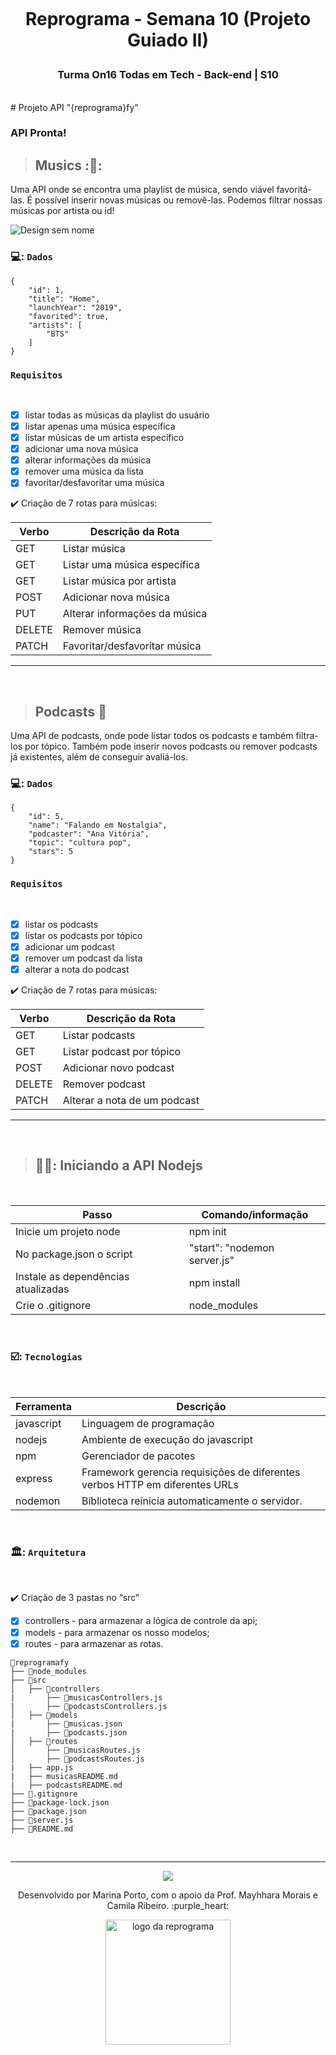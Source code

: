 <h1 align="center">
    <br>
    <p align="center">Reprograma - Semana 10 (Projeto Guiado II)<p> 
</h1>

<h3 align="center">  Turma On16 Todas em Tech - Back-end | S10  </h3> 

<br>
# Projeto API "{reprograma}fy" 
</br>

### API Pronta!

> ## Musics  :🎼:

Uma API onde se encontra uma playlist de música, sendo viável favoritá-las. É possível inserir novas músicas ou removê-las. Podemos filtrar nossas músicas por artista ou id!

![Design sem nome](https://user-images.githubusercontent.com/100438303/171868565-a9d78bf3-7b3d-489b-ba5c-a77687686a17.gif)


### 💻: `Dados`

```
{
    "id": 1,
    "title": "Home",
    "launchYear": "2019",
    "favorited": true,
    "artists": [
        "BTS"
    ]
}
```

### `Requisitos`
</br>

- [x] listar todas as músicas da playlist do usuário
- [x] listar apenas uma música específica
- [x] listar  músicas de um artista específico
- [x] adicionar uma nova música
- [x] alterar informações da música
- [x] remover uma música da lista
- [x] favoritar/desfavoritar uma música

:heavy_check_mark: Criação de 7 rotas para músicas:

| Verbo  | Descrição da Rota                      |
| ------ | ---------------------------------------|
| GET    | Listar música                          |
| GET    | Listar uma música específica           |
| GET    | Listar música por artista              |
| POST   | Adicionar nova música                  |
| PUT    | Alterar informações da música          |
| DELETE | Remover música                         |
| PATCH  | Favoritar/desfavoritar música          |


----

<br>

> ## Podcasts :microphone:

Uma API de podcasts, onde pode listar todos os podcasts e também filtra-los por tópico. Também pode inserir novos podcasts ou remover podcasts já existentes, além de conseguir avaliá-los.
<br>

### 💻: `Dados`

```
{
    "id": 5,
    "name": "Falando em Nostalgia",
    "podcaster": "Ana Vitória",
    "topic": "cultura pop",
    "stars": 5
}
```

###  `Requisitos` 
</br>

- [x] listar os podcasts
- [x] listar os podcasts por tópico
- [x] adicionar um podcast
- [x] remover um podcast da lista
- [x] alterar a nota do podcast

:heavy_check_mark: Criação de 7 rotas para músicas:

| Verbo  | Descrição da Rota                      |
| ------ | ---------------------------------------|
| GET    | Listar podcasts                        |
| GET    | Listar podcast por tópico              |
| POST   | Adicionar novo podcast                 |
| DELETE | Remover podcast                        |
| PATCH  | Alterar a nota de um podcast           |


----

<br>

> ## 👩‍🎓: Iniciando a API Nodejs
</br>

| Passo | Comando/informação       |
| --------- | ----------- |
| Inicie um projeto node | npm init |
| No package.json o script | "start": "nodemon server.js" |
| Instale as dependências atualizadas   | npm install |
| Crie o .gitignore     | node_modules |

<br>

### ☑️: `Tecnologias`
</br>

| Ferramenta | Descrição |
| --- | --- |
| javascript | Linguagem de programação |
| nodejs | Ambiente de execução do javascript|
| npm | Gerenciador de pacotes|
| express |  Framework gerencia requisições de diferentes verbos HTTP em diferentes URLs|
| nodemon |  Biblioteca reinicia automaticamente o servidor. |

<br>

### 🏛️: `Arquitetura` 
</br>

:heavy_check_mark: Criação de 3 pastas no “src”

- [x] controllers - para armazenar a lógica de controle da api;
- [x] models - para armazenar os nosso modelos;
- [x] routes - para armazenar as rotas.
 
```
📁reprogramafy
├── 📁node_modules
├── 📁src
│   ├── 📁controllers
|       ├── 📄musicasControllers.js
|       ├── 📄podcastsControllers.js
│   ├── 📁models
|       ├── 📄musicas.json
|       ├── 📄podcasts.json
│   ├── 📁routes
│       ├── 📄musicasRoutes.js
│       ├── 📄podcastsRoutes.js
|   ├── app.js
|   ├── musicasREADME.md
|   ├── podcastsREADME.md
├── 📄.gitignore
├── 📄package-lock.json
├── 📄package.json
├── 📄server.js
├── 📄README.md
```
</br>

----

<p align="center">
  <img src="https://media.giphy.com/media/ZBoHqyxmhv85ff3qOI/giphy-downsized.gif" />
</p>

<p align="center">
Desenvolvido por Marina Porto, com o apoio da Prof. Mayhhara Morais e Camila Ribeiro. :purple_heart:
</p>

<p align="center">
<img src="https://user-images.githubusercontent.com/84551213/171416454-ab93ab7f-e5a0-4276-81ec-4f5cb79dff31.png" alt="logo da reprograma" border="0" width = "200" />

</p>
